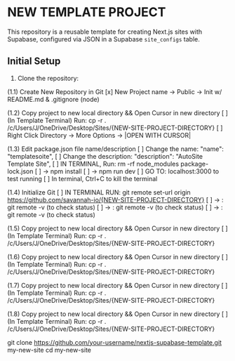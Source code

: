 # NEW TEMPLATE PROJECT #

This repository is a reusable template for creating Next.js sites with Supabase, configured via JSON in a Supabase `site_configs` table.

## Initial Setup
1. Clone the repository:
  
  (1.1) Create New Repository in Git
        [x] New Project name -> Public -> Init w/ README.md & .gitignore (node)

  (1.2) Copy project to new local directory && Open Cursor in new directory
        [ ] (In Template Terminal) Run: cp -r . /c/Users/J/OneDrive/Desktop/Sites/{NEW-SITE-PROJECT-DIRECTORY}
        [ ] Right Click Directory -> More Options -> |OPEN WITH CURSOR|

  (1.3) Edit package.json file  name/description
        [ ] Change the name:        "name": "templatesoite",
        [ ] Change the description: "description": "AutoSite Template Site",
        [ ] IN TERMINAL, Run: rm -rf node_modules package-lock.json
        [ ] ->                npm install
        [ ] ->                npm run dev
        [ ] GO TO: localhost:3000 to test running
        [ ] In terminal, Ctrl+C to kill the terminal

  (1.4) Initialize Git 
        [ ] IN TERMINAL RUN: git remote set-url origin https://github.com/savannah-io/{NEW-SITE-PROJECT-DIRECTORY}
        [ ] ->             : git remote -v (to check status) 
        [ ] ->             : git remote -v (to check status) 
        [ ] ->             : git remote -v (to check status) 

  (1.5) Copy project to new local directory && Open Cursor in new directory
        [ ] (In Template Terminal) Run: cp -r . /c/Users/J/OneDrive/Desktop/Sites/{NEW-SITE-PROJECT-DIRECTORY}

  (1.6) Copy project to new local directory && Open Cursor in new directory
        [ ] (In Template Terminal) Run: cp -r . /c/Users/J/OneDrive/Desktop/Sites/{NEW-SITE-PROJECT-DIRECTORY}

  (1.7) Copy project to new local directory && Open Cursor in new directory
        [ ] (In Template Terminal) Run: cp -r . /c/Users/J/OneDrive/Desktop/Sites/{NEW-SITE-PROJECT-DIRECTORY}

  (1.8) Copy project to new local directory && Open Cursor in new directory
        [ ] (In Template Terminal) Run: cp -r . /c/Users/J/OneDrive/Desktop/Sites/{NEW-SITE-PROJECT-DIRECTORY}




   git clone https://github.com/your-username/nextjs-supabase-template.git my-new-site
   cd my-new-site